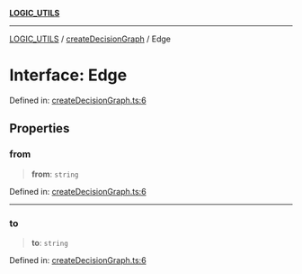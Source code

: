[**LOGIC_UTILS**](../../README.md)

***

[LOGIC_UTILS](../../README.md) / [createDecisionGraph](../README.md) / Edge

# Interface: Edge

Defined in: [createDecisionGraph.ts:6](https://github.com/dailker/everyutil/blob/fd2dd910f5fc45d6a6fda4227f10403d6a5baee7/src/logic/createDecisionGraph.ts#L6)

## Properties

### from

> **from**: `string`

Defined in: [createDecisionGraph.ts:6](https://github.com/dailker/everyutil/blob/fd2dd910f5fc45d6a6fda4227f10403d6a5baee7/src/logic/createDecisionGraph.ts#L6)

***

### to

> **to**: `string`

Defined in: [createDecisionGraph.ts:6](https://github.com/dailker/everyutil/blob/fd2dd910f5fc45d6a6fda4227f10403d6a5baee7/src/logic/createDecisionGraph.ts#L6)
